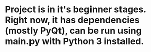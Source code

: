# Project is in it's beginner stages. Right now, it has dependencies (mostly PyQt), can be run using main.py with Python 3 installed.
